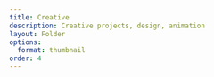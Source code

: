 ```yaml
---
title: Creative
description: Creative projects, design, animation
layout: Folder
options:
  format: thumbnail
order: 4
---
```



